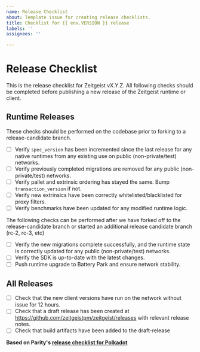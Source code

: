 ```yaml
---
name: Release Checklist
about: Template issue for creating release checklists.
title: Checklist for {{ env.VERSION }} release
labels: ''
assignees: ''

---
```


# Release Checklist

This is the release checklist for Zeitgeist vX.Y.Z. All following checks should be completed before publishing a new release of the Zeitgeist runtime or client.

## Runtime Releases

These checks should be performed on the codebase prior to forking to a release-candidate branch.

- [ ] Verify `spec_version` has been incremented since the last release for any native runtimes from any existing use on public (non-private/test) networks.
- [ ] Verify previously completed migrations are removed for any public (non-private/test) networks.
- [ ] Verify pallet and extrinsic ordering has stayed the same. Bump `transaction_version` if not.
- [ ] Verify new extrinsics have been correctly whitelisted/blacklisted for proxy filters.
- [ ] Verify benchmarks have been updated for any modified runtime logic.

The following checks can be performed after we have forked off to the release-candidate branch or started an additional release candidate branch (rc-2, rc-3, etc)

- [ ] Verify the new migrations complete successfully, and the runtime state is correctly updated for any public (non-private/test) networks.
- [ ] Verify the SDK is up-to-date with the latest changes.
- [ ] Push runtime upgrade to Battery Park and ensure network stability.

## All Releases
- [ ] Check that the new client versions have run on the network without issue for 12 hours.
- [ ] Check that a draft release has been created at https://github.com/zeitgeistpm/zeitgeist/releases with relevant release
notes.
- [ ] Check that build artifacts have been added to the draft-release

**Based on Parity's [release checklist for Polkadot](https://github.com/paritytech/polkadot/issues/2961)**
